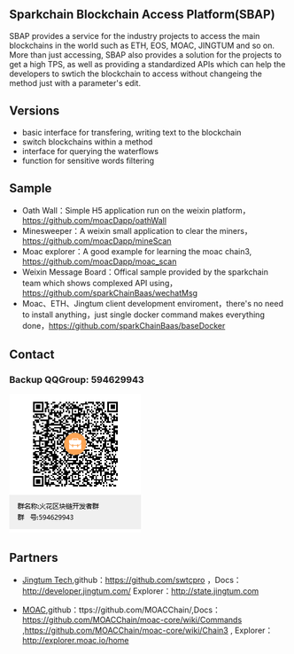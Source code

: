 ## Sparkchain Blockchain Access Platform(SBAP)

SBAP provides a service for the industry projects to access the main blockchains in the world such as ETH, EOS, MOAC, JINGTUM and so on. More than just accessing, SBAP also provides a solution for the projects to get a high TPS, as well as providing a standardized APIs which can help the developers to swtich the blockchain to access without changeing the method just with a parameter's edit.

## Versions

<!-- ### <a href="./doc/v0.9.8/index.md"> 火花区块链接入平台 0.9.8版API文档</a> -->
   - basic interface for transfering, writing text to the blockchain
   - switch blockchains within a method
   - interface for querying the waterflows
   - function for sensitive words filtering

## Sample

 - Oath Wall：Simple H5 application run on the weixin platform，https://github.com/moacDapp/oathWall
 - Minesweeper：A weixin small application to clear the miners，https://github.com/moacDapp/mineScan
 - Moac explorer：A good example for learning the moac chain3, https://github.com/moacDapp/moac_scan
 - Weixin Message Board：Offical sample provided by the sparkchain team which shows complexed API using，https://github.com/sparkChainBaas/wechatMsg
 - Moac、ETH、Jingtum client development enviroment，there's no need to install anything，just single docker command makes everything done，https://github.com/sparkChainBaas/baseDocker

## Contact

### Backup QQGroup: 594629943
![QQ Group：594629943](./doc/sp.png)


## Partners

 - <a href="https://www.jingtum.com/">Jingtum Tech</a>,github：https://github.com/swtcpro ，Docs：http://developer.jingtum.com/  Explorer：http://state.jingtum.com

 - <a href="http://www.moac.io/">MOAC</a>,github：ttps://github.com/MOACChain/,Docs：https://github.com/MOACChain/moac-core/wiki/Commands ,https://github.com/MOACChain/moac-core/wiki/Chain3 , Explorer：http://explorer.moac.io/home
